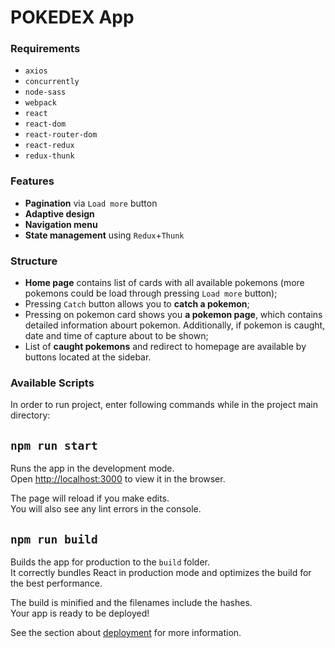 # POKEDEX App
### Requirements

* `axios`
* `concurrently`
* `node-sass`
* `webpack`
* `react`
* `react-dom`
* `react-router-dom`
* `react-redux`
* `redux-thunk`

### Features

- **Pagination** via `Load more` button 
- **Adaptive design**
- **Navigation menu**
- **State management** using `Redux`+`Thunk`

### Structure
- **Home page** contains list of cards with all available pokemons (more pokemons could be load through pressing `Load more` button);
- Pressing `Catch` button allows you to **catch a pokemon**;
- Pressing on pokemon card shows you **a pokemon page**, which contains detailed information abourt pokemon. Additionally, if pokemon is caught, date and time of capture about to be shown;
- List of **caught pokemons** and redirect to homepage are available by buttons located at the sidebar.

### Available Scripts

In order to run project, enter following commands while in the project main directory:

## `npm run start`

Runs the app in the development mode.\
Open [http://localhost:3000](http://localhost:3000) to view it in the browser.

The page will reload if you make edits.\
You will also see any lint errors in the console.

## `npm run build`

Builds the app for production to the `build` folder.\
It correctly bundles React in production mode and optimizes the build for the best performance.

The build is minified and the filenames include the hashes.\
Your app is ready to be deployed!

See the section about [deployment](https://facebook.github.io/create-react-app/docs/deployment) for more information.
